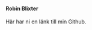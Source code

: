 #### Robin Blixter

Här har ni en länk till min Github.

[<i class="fab fa-github-square fa-3x"></i>](https://github.com/Blixter)